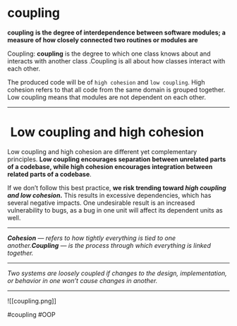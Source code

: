 # coupling
****coupling**** **is the degree of interdependence between software modules; a measure of how closely connected two routines or modules are**

Coupling: **coupling** is the degree to which one class knows about and interacts with another class .Coupling is all about how classes interact with each other.

The produced code will be of `high cohesion` and `low coupling`. High cohesion refers to that all code from the same domain is grouped together. Low coupling means that modules are not dependent on each other.
***

#  Low coupling and high cohesion

Low coupling and high cohesion are different yet complementary principles. **Low coupling encourages separation between unrelated parts of a codebase, while high cohesion encourages integration between related parts of a codebase**.

If we don’t follow this best practice, **we risk trending toward _high coupling and low cohesion_.** This results in excessive dependencies, which has several negative impacts. One undesirable result is an increased vulnerability to bugs, as a bug in one unit will affect its dependent units as well.
***
**_Cohesion_** _— refers to how tightly everything is tied to one another._**_Coupling_** _— is the process through which everything is linked together._
***
_Two systems are loosely coupled if changes to the design, implementation, or behavior in one won’t cause changes in another._
***
![[coupling.png]]
  
#coupling
#OOP 
